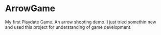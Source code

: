# ArrowGame
My first Playdate Game. An arrow shooting demo. I just tried somethin new and used this project for understanding of game development.
